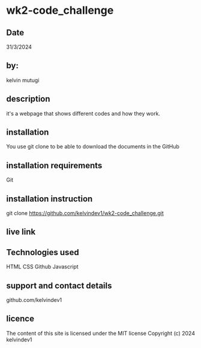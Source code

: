# wk2-code_challenge

## Date

31/3/2024

## by:

kelvin mutugi

## description

it's a webpage that shows different codes and how they work.

## installation

You use git clone to be able to download the documents in the GitHub

## installation requirements

Git

## installation instruction

git clone https://github.com/kelvindev1/wk2-code_challenge.git

## live link

## Technologies used

HTML
CSS
Github
Javascript

## support and contact details

github.com/kelvindev1

## licence

The content of this site is licensed under the MIT license
Copyright (c) 2024 kelvindev1
